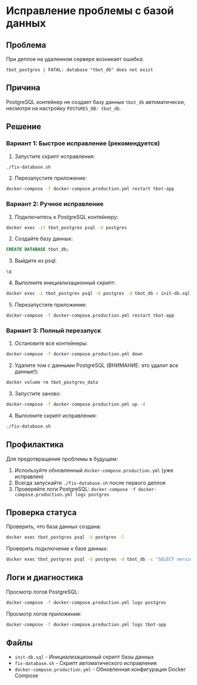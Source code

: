 # Исправление проблемы с базой данных

## Проблема
При деплое на удаленном сервере возникает ошибка:
```
tbot_postgres | FATAL: database "tbot_db" does not exist
```

## Причина
PostgreSQL контейнер не создает базу данных `tbot_db` автоматически, несмотря на настройку `POSTGRES_DB: tbot_db`.

## Решение

### Вариант 1: Быстрое исправление (рекомендуется)

1. Запустите скрипт исправления:
```bash
./fix-database.sh
```

2. Перезапустите приложение:
```bash
docker-compose -f docker-compose.production.yml restart tbot-app
```

### Вариант 2: Ручное исправление

1. Подключитесь к PostgreSQL контейнеру:
```bash
docker exec -it tbot_postgres psql -U postgres
```

2. Создайте базу данных:
```sql
CREATE DATABASE tbot_db;
```

3. Выйдите из psql:
```sql
\q
```

4. Выполните инициализационный скрипт:
```bash
docker exec -i tbot_postgres psql -U postgres -d tbot_db < init-db.sql
```

5. Перезапустите приложение:
```bash
docker-compose -f docker-compose.production.yml restart tbot-app
```

### Вариант 3: Полный перезапуск

1. Остановите все контейнеры:
```bash
docker-compose -f docker-compose.production.yml down
```

2. Удалите том с данными PostgreSQL (ВНИМАНИЕ: это удалит все данные!):
```bash
docker volume rm tbot_postgres_data
```

3. Запустите заново:
```bash
docker-compose -f docker-compose.production.yml up -d
```

4. Выполните скрипт исправления:
```bash
./fix-database.sh
```

## Профилактика

Для предотвращения проблемы в будущем:

1. Используйте обновленный `docker-compose.production.yml` (уже исправлен)
2. Всегда запускайте `./fix-database.sh` после первого деплоя
3. Проверяйте логи PostgreSQL: `docker-compose -f docker-compose.production.yml logs postgres`

## Проверка статуса

Проверить, что база данных создана:
```bash
docker exec tbot_postgres psql -U postgres -l
```

Проверить подключение к базе данных:
```bash
docker exec tbot_postgres psql -U postgres -d tbot_db -c "SELECT version();"
```

## Логи и диагностика

Просмотр логов PostgreSQL:
```bash
docker-compose -f docker-compose.production.yml logs postgres
```

Просмотр логов приложения:
```bash
docker-compose -f docker-compose.production.yml logs tbot-app
```

## Файлы

- `init-db.sql` - Инициализационный скрипт базы данных
- `fix-database.sh` - Скрипт автоматического исправления
- `docker-compose.production.yml` - Обновленная конфигурация Docker Compose
